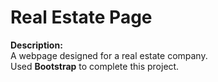 <h1>Real Estate Page</h1>
<b>Description:</b><br>
A webpage designed for a real estate company.<br>
Used <b>Bootstrap</b> to complete this project.<br>
